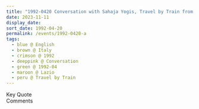 ```yaml
---
title: "1992-0420 Conversation with Sahaja Yogis, Travel by Train from Magliano to Rome, Lazio, Italy"
date: 2023-11-11
display_date: 
sort_date: 1992-04-20
permalink: /events/1992-0420-a
tags:
  - blue @ English
  - brown @ Italy
  - crimson @ 1992
  - deeppink @ Conversation
  - green @ 1992-04
  - maroon @ Lazio
  - peru @ Travel by Train
---
```


<wave-list>
  <list-title color="green" width="75">Key Quote</list-title>
  <list-item color="BlanchedAlmond"  width="200"></list-item>
  <list-item color="Lavender"></list-item>
  <list-item color="BlanchedAlmond"></list-item>
</wave-list>

<br>

<wave-list>
  <list-title color="green" width="75">Comments</list-title>
  <list-item color="BlanchedAlmond"  width="200"></list-item>
  <list-item color="Lavender"></list-item>
  <list-item color="BlanchedAlmond"></list-item>
</wave-list>